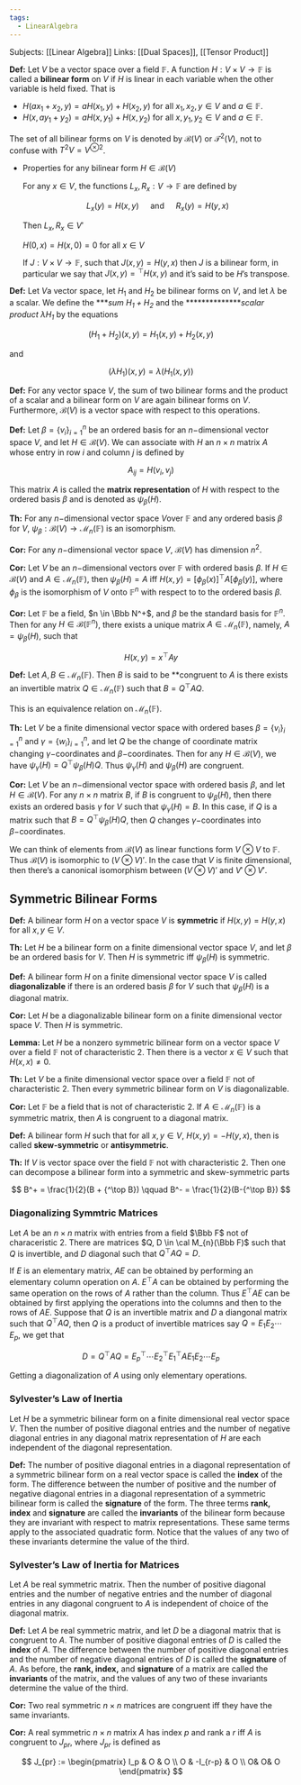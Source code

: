 ```yaml
---
tags:
  - LinearAlgebra
---
```

Subjects: [[Linear Algebra]]
Links: [[Dual Spaces]], [[Tensor Product]]

**Def:** Let $V$ be a vector space over a field $\mathbb F$. A function ${H:V\times V\to \mathbb F}$ is called a **bilinear form** on $V$ if $H$ is linear in each variable when the other variable is held fixed. That is

- $H(ax_1+x_2, y) = aH(x_1, y)+H(x_2, y)$ for all $x_1, x_2, y \in V$ and $a \in \mathbb F$.
- $H(x, ay_1+y_2) = aH(x, y_1)+H(x, y_2)$ for all $x, y_1, y_2 \in V$ and $a \in \mathbb F$.

The set of all bilinear forms on $V$ is denoted by $\mathcal B(V)$ or $\mathcal T^2(V)$, not to confuse with ${T^2 V= V^{\otimes 2}}$.

- Properties for any bilinear form $H \in \mathcal B(V)$
    
    For any $x \in V$, the functions $L_x, R_x: V \to \mathbb F$ are defined by
    
    $$ L_x(y) = H(x,y) \quad \text{ and }\quad R_x(y)= H(y,x) $$
    
    Then $L_x, R_x \in V'$
    
    $H(0, x) = H(x, 0) = 0$ for all $x \in V$
    
    If $J :V\times V \to \mathbb F$, such that $J(x,y) = H(y,x)$ then $J$ is a bilinear form, in particular we say that $J(x, y) = {^\top H(x,y)}$ and it’s said to be $H$’s transpose.
    

**********Def:********** Let $V$a vector space, let $H_1$ and $H_2$ be bilinear forms on $V$, and let $\lambda$ be a scalar. We define the ***_sum $H_1 + H_2$_ and the **************_scalar product $\lambda H_1$_ by the equations

$$ (H_1+H_2)(x,y) = H_1 (x,y)+H_2(x,y) $$

and

$$ (\lambda H_1)(x, y) = \lambda( H_1(x, y)) $$

**Def:** For any vector space $V$, the sum of two bilinear forms and the product of a scalar and a bilinear form on $V$ are again bilinear forms on $V$. Furthermore, $\mathcal B(V)$ is a vector space with respect to this operations.

**Def:** Let $\beta = \{v_i\}_{i = 1}^n$ be an ordered basis for an $n-$dimensional vector space $V$, and let $H \in \mathcal B(V)$. We can associate with $H$ an $n\times n$ matrix $A$ whose entry in row $i$ and column $j$ is defined by

$$ A_{ij} = H(v_i, v_j) $$

This matrix $A$ is called the ****matrix representation**** of $H$ with respect to the ordered basis $\beta$ and is denoted as $\psi_\beta(H)$.

********Th:******** For any $n-$dimensional vector space $V$over $\mathbb F$ and any ordered basis $\beta$ for $V$, $\psi_\beta:\mathcal B(V) \to \mathcal M_n(\mathbb F)$ is an isomorphism.

**Cor:** For any $n-$dimensional vector space $V$, $\mathcal B(V)$ has dimension $n^2$.

**Cor:** Let $V$ be an $n-$dimensional vectors over $\mathbb F$ with ordered basis $\beta$. If $H \in \mathcal B(V)$ and $A \in \mathcal M_n(\mathbb F)$, then $\psi_\beta(H) = A$ iff ${H(x, y) = [\phi_\beta(x)]^\top A[\phi_\beta(y)]}$, where $\phi_\beta$ is the isomorphism of $V$ onto $\mathbb F^n$ with respect to to the ordered basis $\beta$.

**Cor:** Let $\mathbb F$ be a field, $n \in \Bbb N^+$, and $\beta$ be the standard basis for $\mathbb F^n$. Then for any $H \in \mathcal B(\mathbb F^n)$, there exists a unique matrix $A\in \mathcal M_n(\mathbb F)$, namely, $A = \psi_\beta(H)$, such that

$$ H(x,y) = x^\top Ay $$

**Def:** Let $A, B \in \mathcal M_n(\mathbb F)$. Then $B$ is said to be **congruent to $A$ is there exists an invertible matrix $Q \in \mathcal M_n(\mathbb F)$ such that $B = Q^\top AQ$.

This is an equivalence relation on $\mathcal M_n(\mathbb F)$.

**Th:** Let $V$ be a finite dimensional vector space with ordered bases ${\beta = \{v_i\}_{i = 1}^n}$ and ${\gamma = \{w_i\}_{i= 1}^n}$, and let $Q$ be the change of coordinate matrix changing $\gamma-$coordinates and $\beta-$coordinates. Then for any ${H \in \mathcal B(V)}$, we have $\psi_\gamma(H) = Q^\top\psi_\beta(H) Q$. Thus $\psi_\gamma(H)$ and $\psi_\beta(H)$ are congruent.

**Cor:** Let $V$ be an $n-$dimensional vector space with ordered basis $\beta$, and let $H \in \mathcal B(V)$. For any $n \times n$ matrix $B$, if $B$ is congruent to $\psi_\beta(H)$, then there exists an ordered basis $\gamma$ for $V$ such that ${\psi_\gamma (H)=B}$. In this case, if $Q$ is a matrix such that ${B = Q^\top \psi_\beta(H)Q}$, then $Q$ changes $\gamma-$coordinates into $\beta-$coordinates.

We can think of elements from $\mathcal B(V)$ as linear functions form ${V\otimes V}$ to $\mathbb F$. Thus $\mathcal B(V)$ is isomorphic to $(V \otimes V)'$. In the case that $V$ is finite dimensional, then there’s a canonical isomorphism between $(V\otimes V)'$ and $V' \otimes V'$.

## Symmetric Bilinear Forms

**Def:** A bilinear form $H$ on a vector space $V$ is **symmetric** if ${H(x,y) = H(y,x)}$ for all $x, y \in V$.

********Th:******** Let $H$ be a bilinear form on a finite dimensional vector space $V$, and let $\beta$ be an ordered basis for $V$. Then $H$ is symmetric iff $\psi_\beta(H)$ is symmetric.

**Def:** A bilinear form $H$ on a finite dimensional vector space $V$ is called **diagonalizable** if there is an ordered basis $\beta$ for $V$ such that $\psi_\beta(H)$ is a diagonal matrix.

**Cor:** Let $H$ be a diagonalizable bilinear form on a finite dimensional vector space $V$. Then $H$ is symmetric.

**************Lemma:************** Let $H$ be a nonzero symmetric bilinear form on a vector space $V$ over a field $\mathbb F$ not of characteristic $2$. Then there is a vector $x \in V$ such that $H(x,x) \ne 0$.

********Th:******** Let $V$ be a finite dimensional vector space over a field $\mathbb F$ not of characteristic $2$. Then every symmetric bilinear form on $V$ is diagonalizable.

**Cor:** Let $\mathbb F$ be a field that is not of characteristic $2$. If $A \in \mathcal M_n(\mathbb F)$ is a symmetric matrix, then $A$ is congruent to a diagonal matrix.

**Def:** A bilinear form $H$ such that for all $x, y \in V$, ${H(x,y) = -H(y,x)}$, then is called **skew-symmetric** or **antisymmetric**.

********Th:******** If $V$ is vector space over the field $\mathbb F$ not with characteristic $2$. Then one can decompose a bilinear form into a symmetric and skew-symmetric parts

$$ B^+ = \frac{1}{2}(B + {^\top B}) \qquad B^- = \frac{1}{2}(B-{^\top B}) $$

### Diagonalizing Symmtric Matrices

Let $A$ be an $n \times n$ matrix with entries from a field $\Bbb F$ not of characeristic $2$. There are matrices $Q, D \in \cal M_{n}(\Bbb F)$ such that $Q$ is invertible, and $D$ diagonal such that ${Q^\top A Q=D}$.

If $E$ is an elementary matrix, $AE$ can be obtained by performing an elementary column operation on $A$. $E^\top A$ can be obtained by performing the same operation on the rows of $A$ rather than the column. Thus $E^\top A E$ can be obtained by first applying the operations into the columns and then to the rows of $AE$. Suppose that $Q$ is an invertible matrix and $D$ a diangonal matrix such that $Q^\top A Q$, then $Q$ is a product of invertible matrices say ${Q= E_1 E_2\cdots E_p}$, we get that

$$ D =Q^\top AQ = E_p ^\top \cdots E_2^\top E_1^\top AE_1 E_2\cdots E_p $$

Getting a diagonalization of $A$ using only elementary operations.
### Sylvester’s Law of Inertia

Let $H$ be a symmetric bilinear form on a finite dimensional real vector space $V$. Then the number of positive diagonal entries and the number of negative diagonal entries in any diagonal matrix representation of $H$ are each independent of the diagonal representation.

**Def:** The number of positive diagonal entries in a diagonal representation of a symmetric bilinear form on a real vector space is called the **index** of the form. The difference between the number of positive and the number of negative diagonal entries in a diagonal representation of a symmetric bilinear form is called the **signature** of the form. The three terms **rank, index** and **signature** are called the **invariants** of the bilinear form because they are invariant with respect to matrix representations. These same terms apply to the associated quadratic form. Notice that the values of any two of these invariants determine the value of the third.

### Sylvester’s Law of Inertia for Matrices

Let $A$ be real symmetric matrix. Then the number of positive diagonal entries and the number of negative entries and the number of diagonal entries in any diagonal congruent to $A$ is independent of choice of the diagonal matrix.

**Def:** Let $A$ be real symmetric matrix, and let $D$ be a diagonal matrix that is congruent to $A$. The number of positive diagonal entries of $D$ is called the **index** of $A$. The difference between the number of positive diagonal entries and the number of negative diagonal entries of $D$ is called the **signature** of $A$. As before, the **rank, index,** and **signature** of a matrix are called the **invariants** of the matrix, and the values of any two of these invariants determine the value of the third.

**Cor:** Two real symmetric $n\times n$ matrices are congruent iff they have the same invariants.

**Cor:** A real symmetric $n\times n$ matrix $A$ has index $p$ and rank a $r$ iff $A$ is congruent to $J_{pr}$, where $J_{pr}$ is defined as

$$ J_{pr} := \begin{pmatrix} I_p & O & O \\ O & -I_{r-p} & O \\ O& O& O \end{pmatrix} $$